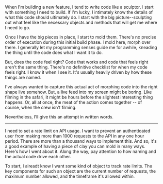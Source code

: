 
When I'm building a new feature, I tend to write code like a sculptor. I start with something I need to build. If I'm lucky, I intimately know the details of what this code should ultimately do. I start with the big picture--sculpting out what feel like the necessary objects and methods that will get me where I need to go.

Once I have the big pieces in place, I start to mold them. There's no precise order of execution during this initial build phase. I mold here, morph over there. I generally let my programming senses guide me for awhile, kneading the thing until the code does what I want it to do.

But, does the code feel right? Code that works and code that feels right aren't the same thing. There's no definitive checklist for when my code feels right. I know it when I see it. It's usually heavily driven by how these things are named.

I've always wanted to capture this actual act of morphing code into the right shape live somehow. But, a live feed into my screen might be boring. Like filming in the safari, it might be hours before the slightest interesting thing happens. Or, all at once, the meat of the action comes together -- of course, when the crew isn't filming.

Nevertheless, I'll give this an attempt in written words.

---

I need to set a rate limit on API usage. I want to prevent an authenticated user from making more than 1000 requests to the API in any one hour period. There are more than a thousand ways to implement this. And so, it's a good example of having a piece of clay you can mold in many ways. Here's how I went about it. Along the way, pay attention to how naming and the actual code drive each other.

To start, I alreadt know I want some kind of object to track rate limits. The key components for such an object are the current number of requests, the maximum number allowed, and the timeframe it's allowed within.
